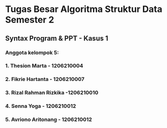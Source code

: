 # Tugas Besar Algoritma Struktur Data Semester 2
## Syntax Program & PPT - Kasus 1
 
 ### Anggota kelompok 5:
 ### 1. Thesion Marta - 1206210004
 ### 2. Fikrie Hartanta - 1206210007
 ### 3. Rizal Rahman Rizkika -1206210010
 ### 4. Senna Yoga - 1206210012
 ### 5. Avriono Aritonang - 1206210012
